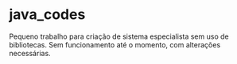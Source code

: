 # java_codes

Pequeno trabalho para criação de sistema especialista sem uso de bibliotecas.
Sem funcionamento até o momento, com alterações necessárias.
